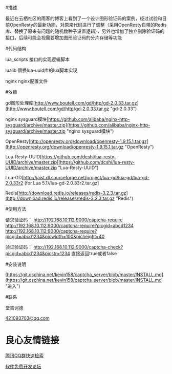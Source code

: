 #描述

最近在云栖社区的雨客的博客上看到了一个设计图形验证码的案例，经过试验和目前OpenResty的最新功能，对原来代码进行了调整（采用OpenResty自带的Redis库、替换了原来有问题的随机数种子设置逻辑），另外也增加了独立删除验证码的接口，后续可能会视需要增加图形验证码的分片存储等功能

#代码结构

lua_scripts  接口的实现逻辑脚本

lualib       替换lua-uuid库的lua脚本实现

nginx        nginx配置文件


#依赖

gd图形处理库[http://www.boutell.com/gd/http/gd-2.0.33.tar.gz](http://www.boutell.com/gd/http/gd-2.0.33.tar.gz "gd-2.0.33")

nginx sysguard模块[https://github.com/alibaba/nginx-http-sysguard/archive/master.zip](https://github.com/alibaba/nginx-http-sysguard/archive/master.zip "nginx sysguard模块")

OpenResty[http://openresty.org/download/openresty-1.9.15.1.tar.gz](http://openresty.org/download/openresty-1.9.15.1.tar.gz "OpenResty")

Lua-Resty-UUID[https://github.com/dcshi/lua-resty-UUID/archive/master.zip](https://github.com/dcshi/lua-resty-UUID/archive/master.zip "Lua-Resty-UUID")

Lua-GD[http://jaist.dl.sourceforge.net/project/lua-gd/lua-gd/lua-gd-2.0.33r2 (for Lua 5.1)/lua-gd-2.0.33r2.tar.gz]

Redis[http://download.redis.io/releases/redis-3.2.3.tar.gz](http://download.redis.io/releases/redis-3.2.3.tar.gz "Redis")

#使用方法

请求验证码：
http://192.168.10.112:9000/captcha-require
http://192.168.10.112:9000/captcha-require?picgid=abcd1234
http://192.168.10.112:9000/captcha-require?picgid=abcd1234&picwidth=100&picheight=40

验证验证码：
http://192.168.10.112:9000/captcha-check?picgid=abcd1234&picstr=1234
直接返回true或者false



#安装说明

[https://git.oschina.net/kevin158/captcha_server/blob/master/INSTALL.md](https://git.oschina.net/kevin158/captcha_server/blob/master/INSTALL.md "进入")



#联系

堂吉诃德
 
421093703@qq.com




 # 良心友情链接

[腾讯QQ群快速检索](http://u.720life.cn/s/8cf73f7c)

[软件免费开发论坛](http://u.720life.cn/s/bbb01dc0)